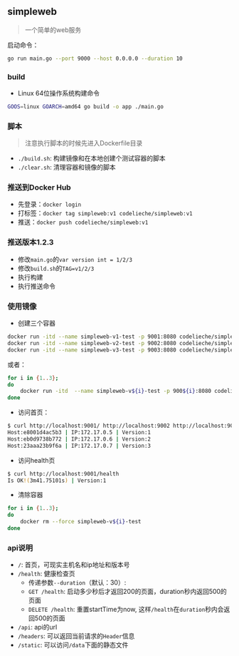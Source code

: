 ## simpleweb
> 一个简单的web服务

启动命令：
```bash
go run main.go --port 9000 --host 0.0.0.0 --duration 10
```

### build
- Linux 64位操作系统构建命令
```bash
GOOS=linux GOARCH=amd64 go build -o app ./main.go
```

### 脚本
> 注意执行脚本的时候先进入Dockerfile目录
- `./build.sh`: 构建镜像和在本地创建个测试容器的脚本
- `./clear.sh`: 清理容器和镜像的脚本

### 推送到Docker Hub
- 先登录：`docker login`
- 打标签：`docker tag simpleweb:v1 codelieche/simpleweb:v1`
- 推送：`docker push codelieche/simpleweb:v1`

### 推送版本1.2.3
- 修改`main.go`的`var version int = 1/2/3`
- 修改`build.sh`的`TAG=v1/2/3`
- 执行构建
- 执行推送命令

### 使用镜像
- 创建三个容器
```bash
docker run -itd --name simpleweb-v1-test -p 9001:8080 codelieche/simpleweb:v1
docker run -itd --name simpleweb-v2-test -p 9002:8080 codelieche/simpleweb:v2
docker run -itd --name simpleweb-v3-test -p 9003:8080 codelieche/simpleweb:v3
```

或者：

```bash
for i in {1..3};
do
    docker run -itd  --name simpleweb-v${i}-test -p 900${i}:8080 codelieche/simpleweb:v${i}
done
```

- 访问首页：
```bash
$ curl http://localhost:9001/ http://localhost:9002 http://localhost:9003
Host:e8001d4ac5b3 | IP:172.17.0.5 | Version:1
Host:eb0d9738b772 | IP:172.17.0.6 | Version:2
Host:23aaa23b9f6a | IP:172.17.0.7 | Version:3
```

- 访问health页
```bash
$ curl http://localhost:9001/health
Is OK!(3m41.75101s) | Version:1

```

- 清除容器
```bash
for i in {1..3};
do
    docker rm --force simpleweb-v${i}-test
done
```

### api说明
- `/`: 首页，可现实主机名和ip地址和版本号
- `/health`: 健康检查页
    - 传递参数`--duration`（默认：30）: 
    - `GET /health`: 启动多少秒后才返回200的页面，duration秒内返回500的页面
    - `DELETE /health`: 重置startTime为now, 这样`/health`在`duration`秒内会返回500的页面
- `/api`: api的url
- `/headers`: 可以返回当前请求的`Header`信息
- `/static`: 可以访问`/data`下面的静态文件
